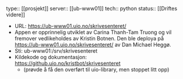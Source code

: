 type:: [[prosjekt]]
server:: [[ub-www01]] 
tech:: python
status:: [[Driftes videre]]

- URL: https://ub-www01.uio.no/skrivesenteret/
- Appen er opprinnelig utviklet av Carina Thanh-Tam Truong og vil fremover vedlikeholdes av Kristin Botnen. Den ble deploya på https://ub-www01.uio.no/skrivesenteret/ av Dan Michael Heggø.
- Sti: ub-www01:/srv/skrivesenteret
- Kildekode og dokumentasjon: https://github.uio.no/kristbot/skrivesenteret
	- (prøvde å få den overført til uio-library, men stoppet litt opp)